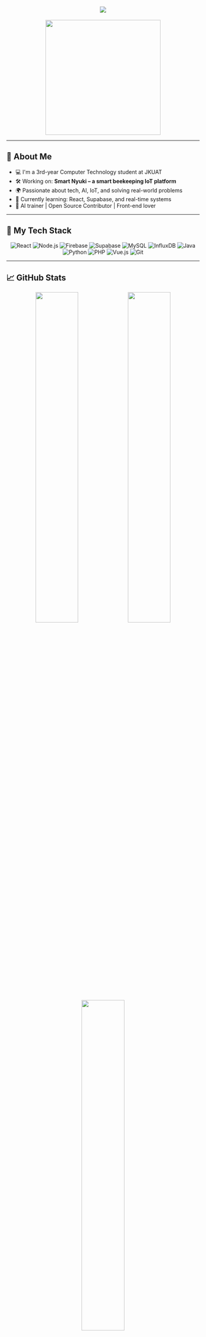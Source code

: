 <h1 align="center">
  <img src="https://readme-typing-svg.herokuapp.com?font=Fira+Code&weight=500&size=28&pause=1000&color=F7B42C&center=true&vCenter=true&width=500&lines=Hi+%F0%9F%91%8B%2C+I'm+Charles+Mwangi+!;Welcome+to+my+GitHub+profile+%F0%9F%94%A5;Tech+%7C+Code+%7C+Creativity" />
</h1>

<p align="center">
  <img src="https://media.giphy.com/media/qgQUggAC3Pfv687qPC/giphy.gif" width="300">
</p>

---

## 🚀 About Me

- 💻 I'm a 3rd-year Computer Technology student at JKUAT  
- 🛠️ Working on: **Smart Nyuki – a smart beekeeping IoT platform**  
- 🌍 Passionate about tech, AI, IoT, and solving real-world problems  
- 🌱 Currently learning: React, Supabase, and real-time systems  
- 🧠 AI trainer | Open Source Contributor | Front-end lover  

---

## 🧰 My Tech Stack

<div align="center">
  
![React](https://img.shields.io/badge/-React-05122A?style=flat&logo=react)
![Node.js](https://img.shields.io/badge/-Node.js-05122A?style=flat&logo=node.js)
![Firebase](https://img.shields.io/badge/-Firebase-05122A?style=flat&logo=firebase)
![Supabase](https://img.shields.io/badge/-Supabase-05122A?style=flat&logo=supabase)
![MySQL](https://img.shields.io/badge/-MySQL-05122A?style=flat&logo=mysql)
![InfluxDB](https://img.shields.io/badge/-InfluxDB-05122A?style=flat&logo=influxdb)
![Java](https://img.shields.io/badge/-Java-05122A?style=flat&logo=java)
![Python](https://img.shields.io/badge/-Python-05122A?style=flat&logo=python)
![PHP](https://img.shields.io/badge/-PHP-05122A?style=flat&logo=php)
![Vue.js](https://img.shields.io/badge/-Vue.js-05122A?style=flat&logo=vue.js)
![Git](https://img.shields.io/badge/-Git-05122A?style=flat&logo=git)

</div>

---

## 📈 GitHub Stats

<p align="center">
  <img src="https://github-readme-stats.vercel.app/api?username=your-username&show_icons=true&theme=radical" width="47%" />
  <img src="https://github-readme-streak-stats.herokuapp.com/?user=your-username&theme=radical" width="47%" />
</p>

<p align="center">
  <img src="https://github-readme-stats.vercel.app/api/top-langs/?username=Charles Mwangi&layout=compact&theme=radical" width="47%" />
</p>

---

## 🌟 Featured Projects

🚀 [Smart Nyuki](https://github.com/your-username/smart-nyuki)  
> A smart beekeeping platform that uses IoT and AI to help farmers monitor hive health and honey production.

📊 [Student Performance Tracker](https://github.com/your-username/student-performance)  
> A platform for tracking academic performance in high schools, built with React & Supabase.

---

## 🌐 Let's Connect

<p align="center">
  <a href="https://www.linkedin.com/in/charles-mwangi-83a54524b/"><img src="https://img.shields.io/badge/-LinkedIn-05122A?style=flat&logo=linkedin" /></a>
</p>

---

<p align="center">
  <img src="https://komarev.com/ghpvc/?username=your-username&label=Profile+Views&color=brightgreen" alt="profile views" />
</p>
